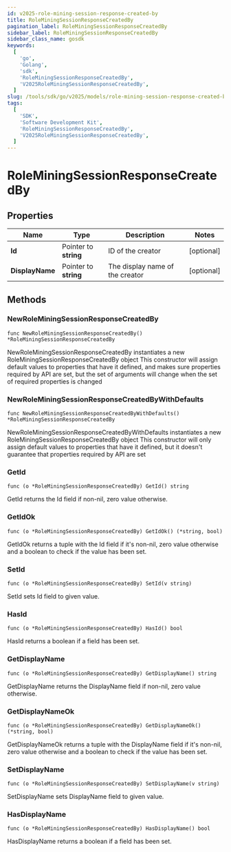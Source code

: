 ```yaml
---
id: v2025-role-mining-session-response-created-by
title: RoleMiningSessionResponseCreatedBy
pagination_label: RoleMiningSessionResponseCreatedBy
sidebar_label: RoleMiningSessionResponseCreatedBy
sidebar_class_name: gosdk
keywords:
  [
    'go',
    'Golang',
    'sdk',
    'RoleMiningSessionResponseCreatedBy',
    'V2025RoleMiningSessionResponseCreatedBy',
  ]
slug: /tools/sdk/go/v2025/models/role-mining-session-response-created-by
tags:
  [
    'SDK',
    'Software Development Kit',
    'RoleMiningSessionResponseCreatedBy',
    'V2025RoleMiningSessionResponseCreatedBy',
  ]
---
```


# RoleMiningSessionResponseCreatedBy

## Properties

| Name | Type | Description | Notes |
| --- | --- | --- | --- |
| **Id** | Pointer to **string** | ID of the creator | [optional] |
| **DisplayName** | Pointer to **string** | The display name of the creator | [optional] |

## Methods

### NewRoleMiningSessionResponseCreatedBy

`func NewRoleMiningSessionResponseCreatedBy() *RoleMiningSessionResponseCreatedBy`

NewRoleMiningSessionResponseCreatedBy instantiates a new RoleMiningSessionResponseCreatedBy object This constructor will assign default values to properties that have it defined, and makes sure properties required by API are set, but the set of arguments will change when the set of required properties is changed

### NewRoleMiningSessionResponseCreatedByWithDefaults

`func NewRoleMiningSessionResponseCreatedByWithDefaults() *RoleMiningSessionResponseCreatedBy`

NewRoleMiningSessionResponseCreatedByWithDefaults instantiates a new RoleMiningSessionResponseCreatedBy object This constructor will only assign default values to properties that have it defined, but it doesn't guarantee that properties required by API are set

### GetId

`func (o *RoleMiningSessionResponseCreatedBy) GetId() string`

GetId returns the Id field if non-nil, zero value otherwise.

### GetIdOk

`func (o *RoleMiningSessionResponseCreatedBy) GetIdOk() (*string, bool)`

GetIdOk returns a tuple with the Id field if it's non-nil, zero value otherwise and a boolean to check if the value has been set.

### SetId

`func (o *RoleMiningSessionResponseCreatedBy) SetId(v string)`

SetId sets Id field to given value.

### HasId

`func (o *RoleMiningSessionResponseCreatedBy) HasId() bool`

HasId returns a boolean if a field has been set.

### GetDisplayName

`func (o *RoleMiningSessionResponseCreatedBy) GetDisplayName() string`

GetDisplayName returns the DisplayName field if non-nil, zero value otherwise.

### GetDisplayNameOk

`func (o *RoleMiningSessionResponseCreatedBy) GetDisplayNameOk() (*string, bool)`

GetDisplayNameOk returns a tuple with the DisplayName field if it's non-nil, zero value otherwise and a boolean to check if the value has been set.

### SetDisplayName

`func (o *RoleMiningSessionResponseCreatedBy) SetDisplayName(v string)`

SetDisplayName sets DisplayName field to given value.

### HasDisplayName

`func (o *RoleMiningSessionResponseCreatedBy) HasDisplayName() bool`

HasDisplayName returns a boolean if a field has been set.

